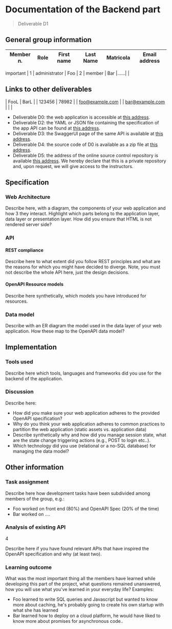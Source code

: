 
# Documentation of the Backend part
> Deliverable D1
## General group information
| Member n. | Role          | First name | Last Name | Matricola | Email address   |
| --------- | ------------- | ---------- | --------- | --------- | --------------- |
important
| 1 | administrator | Foo | 2 | member | Bar |......| |
## Links to other deliverables
| FooL | BarL |
| 123456
| 78982
|
| foo@example.com |
| bar@example.com |
|                 |
- Deliverable D0: the web application is accessible at
[this address](https://example.com).
- Deliverable D2: the YAML or JSON file containing the specification of the app
API can be found at [this address](https://example.com/backend/spec.yaml).
- Deliverable D3: the SwaggerUI page of the same API is available at
[this address](https://example.com/backend/swaggerui).
- Deliverable D4: the source code of D0 is available as a zip file at
[this address](https://example.com/backend/app.zip).
- Deliverable D5: the address of the online source control repository is
available [this address](https://examplegit.com). We hereby declare that this
is a private repository and, upon request, we will give access to the
instructors.
## Specification
### Web Architecture
Describe here, with a diagram, the components of your web application and how
3
they interact. Highlight which parts belong to the application layer, data layer
or presentation layer. How did you ensure that HTML is not rendered server side?
### API
#### REST compliance
Describe here to what extent did you follow REST principles and what are the
reasons for which you might have decided to diverge. Note, you must not describe
the whole API here, just the design decisions.
#### OpenAPI Resource models
Describe here synthetically, which models you have introduced for resources.
### Data model
Describe with an ER diagram the model used in the data layer of your web
application. How these map to the OpenAPI data model?
## Implementation
### Tools used
Describe here which tools, languages and frameworks did you use for the backend
of the application.
### Discussion
Describe here:
- How did you make sure your web application adheres to the provided OpenAPI
specification?
- Why do you think your web application adheres to common practices to partition
the web application (static assets vs. application data)
- Describe synthetically why and how did you manage session state, what are the
state change triggering actions (e.g., POST to login etc..).
- Which technology did you use (relational or a no-SQL database) for managing
the data model?
## Other information
### Task assignment
Describe here how development tasks have been subdivided among members of the
group, e.g.:
- Foo worked on front end (80%) and OpenAPI Spec (20% of the time)
- Bar worked on ....
### Analysis of existing API
4

Describe here if you have found relevant APIs that have inspired the OpenAPI
specification and why (at least two).
### Learning outcome
What was the most important thing all the members have learned while developing this part of the project, what questions remained unanswered, how you will use what you've learned in your everyday life?
Examples:
- Foo learned to write SQL queries and Javascript but wanted to know more about caching, he's probably going to create his own startup with what she has learned
- Bar learned how to deploy on a cloud platform, he would have liked to know
more about promises for asynchronous code..
